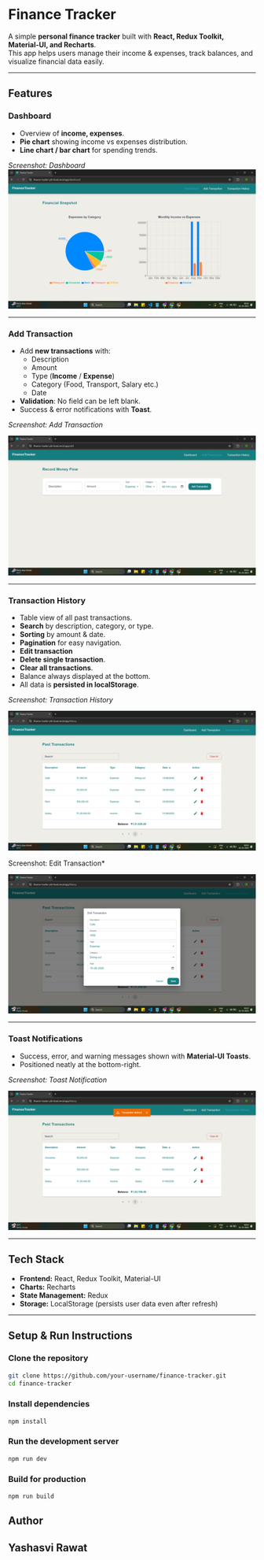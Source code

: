 # Finance Tracker

A simple **personal finance tracker** built with **React, Redux Toolkit, Material-UI, and Recharts**.  
This app helps users manage their income & expenses, track balances, and visualize financial data easily.

---

## Features

### Dashboard
- Overview of **income, expenses**.
- **Pie chart** showing income vs expenses distribution.
- **Line chart / bar chart** for spending trends.

*Screenshot: Dashboard*  
![Dashboard Screenshot](./src/assets/screenshots/Dashboard.png)

---

### Add Transaction
- Add **new transactions** with:
  - Description
  - Amount
  - Type (**Income** / **Expense**)
  - Category (Food, Transport, Salary etc.)
  - Date  
- **Validation**: No field can be left blank.  
- Success & error notifications with **Toast**.  

*Screenshot: Add Transaction*  

![Add Transaction Screenshot](./src/assets/screenshots/Add%20Transaction.png)

---

### Transaction History
- Table view of all past transactions.  
- **Search** by description, category, or type.  
- **Sorting** by amount & date.  
- **Pagination** for easy navigation.  
- **Edit transaction**  
- **Delete single transaction**.  
- **Clear all transactions**.  
- Balance always displayed at the bottom.  
- All data is **persisted in localStorage**.

*Screenshot: Transaction History*  

![Transaction History Screenshot](./src/assets/screenshots/Transaction%20History.png)

Screenshot: Edit Transaction*  

![Edit Transaction Screenshot](./src/assets/screenshots/Edit%20Transaction.png)

---

### Toast Notifications
- Success, error, and warning messages shown with **Material-UI Toasts**.  
- Positioned neatly at the bottom-right.  

*Screenshot: Toast Notification*  

![Toast Screenshot](./src/assets/screenshots/Toast.png)

---

## Tech Stack

- **Frontend:** React, Redux Toolkit, Material-UI  
- **Charts:** Recharts  
- **State Management:** Redux  
- **Storage:** LocalStorage (persists user data even after refresh)  

---

## Setup & Run Instructions

### Clone the repository
```bash
git clone https://github.com/your-username/finance-tracker.git
cd finance-tracker
```

### Install dependencies
```bash
npm install
```

### Run the development server
```bash
npm run dev
```

### Build for production
```bash
npm run build
```

## Author

## Yashasvi Rawat
